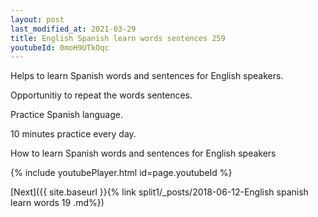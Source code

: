 ```yaml
---
layout: post
last_modified_at: 2021-03-29
title: English Spanish learn words sentences 259 
youtubeId: 0moH9UTkOqc
---
```

 
 
Helps to learn Spanish words and sentences for English speakers.

Opportunitiy to repeat the words sentences. 

Practice Spanish language. 
 
10 minutes practice every day. 
 
How to learn Spanish words and sentences for English speakers 
 
{% include youtubePlayer.html id=page.youtubeId %}
 
 
[Next]({{ site.baseurl }}{% link  split1/_posts/2018-06-12-English spanish learn words 19 .md%})
 
